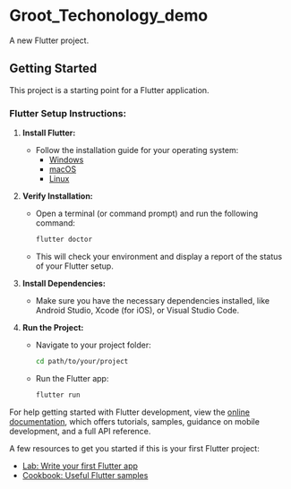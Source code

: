 # Groot_Techonology_demo

A new Flutter project.

## Getting Started

This project is a starting point for a Flutter application.

### Flutter Setup Instructions:

1. **Install Flutter:**
   - Follow the installation guide for your operating system:
     - [Windows](https://flutter.dev/docs/get-started/install/windows)
     - [macOS](https://flutter.dev/docs/get-started/install/macos)
     - [Linux](https://flutter.dev/docs/get-started/install/linux)

2. **Verify Installation:**
   - Open a terminal (or command prompt) and run the following command:
     ```bash
     flutter doctor
     ```
   - This will check your environment and display a report of the status of your Flutter setup.

3. **Install Dependencies:**
   - Make sure you have the necessary dependencies installed, like Android Studio, Xcode (for iOS), or Visual Studio Code.

4. **Run the Project:**
   - Navigate to your project folder:
     ```bash
     cd path/to/your/project
     ```
   - Run the Flutter app:
     ```bash
     flutter run
     ```

For help getting started with Flutter development, view the
[online documentation](https://docs.flutter.dev/), which offers tutorials, samples, guidance on mobile development, and a full API reference.

A few resources to get you started if this is your first Flutter project:
- [Lab: Write your first Flutter app](https://docs.flutter.dev/get-started/codelab)
- [Cookbook: Useful Flutter samples](https://docs.flutter.dev/cookbook)
